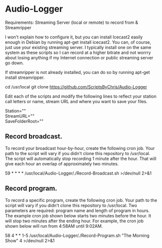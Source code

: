 # Audio-Logger

Requirements:
Streaming Server (local or remote) to record from & Streamripper

I won't explain how to configure it, but you can install Icecast2 easily enough in Debian by running apt-get install icecast2. You can, of course, just use your existing streaming server. I typically install one on the same system as these scripts so I can record at a higher bitrate and not worrry about losing anything if my Internet connection or public streaming server go down.

If streamripper is not already installed, you can do so by running apt-get install streamripper.

cd /usr/local
git clone https://github.com/ScriptsByChris/Audio-Logger

Edit each of the scripts and modify the following lines to reflect your station call letters or name, stream URL and where you want to save your files.

Station=""<br />
StreamURL=""<br />
SaveFolderRoot=""<br />


## Record broadcast.
To record your broadcast hour-by-hour, create the following cron job. Your path to the script will vary if you didn't clone this repository to /usr/local. The script will automatically stop recording 1 minute after the hour. That will give each hour an overlap of approximately two minutes.

59 * * * * /usr/local/Audio-Logger/./Record-Broadcast.sh >/dev/null 2>&1


## Record program.
To record a specific program, create the following cron job. Your path to the script will vary if you didn't clone this repository to /usr/local. Two parameters are required: program name and length of program in hours. The example cron job shown below starts two minutes before the hour. It will stop two minutes after the ending hour. For example, the cron job shown below will run from 4:58AM until 9:02AM. 

58 4 * * 1-5 /usr/local/Audio-Logger/./Record-Program.sh "The Morning Show" 4 >/dev/null 2>&1
